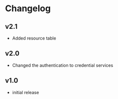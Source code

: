 # Changelog

## v2.1

- Added resource table

## v2.0

- Changed the authentication to credential services

## v1.0

- initial release
